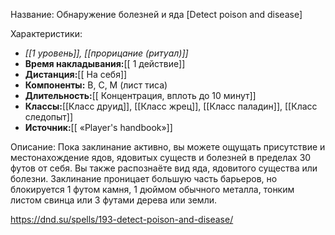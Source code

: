 Название: Обнаружение болезней и яда \[Detect poison and disease] 

Характеристики:
- *[[1 уровень]], [[прорицание (ритуал)]]*
- **Время накладывания:**[[ 1 действие]]
- **Дистанция:**[[ На себя]]
- **Компоненты:** В, С, М (лист тиса)
- **Длительность:**[[ Концентрация, вплоть до 10 минут]]
- **Классы:**[[Класс  друид]], [[Класс жрец]], [[Класс паладин]], [[Класс следопыт]]
- **Источник:**[[ «Player's handbook»]]

Описание:
Пока заклинание активно, вы можете ощущать присутствие и местонахождение ядов, ядовитых существ и болезней в пределах 30 футов от себя. Вы также распознаёте вид яда, ядовитого существа или болезни.
Заклинание проницает большую часть барьеров, но блокируется 1 футом камня, 1 дюймом обычного металла, тонким листом свинца или 3 футами дерева или земли.

https://dnd.su/spells/193-detect-poison-and-disease/